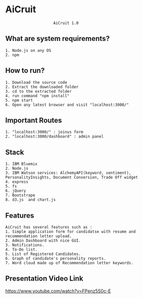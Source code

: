 # AiCruit

                         AiCruit 1.0

  
  What are system requirements?
  -----------------------------
	1. Node.js on any OS
	2. npm

  How to run?
  -----------
	1. Download the source code
	2. Extract the downloaded folder
	3. cd to the extracted folder
	4. run command "npm install"  
	5. npm start
	6. Open any latest browser and visit "localhost:3000/"

  Important Routes
  ----------------
	1. "localhost:3000/" : joinus form
	2. "localhost:3000/dashboard" : admin panel

  Stack
  -----
	1. IBM Bluemix 
	2. Node.js
	3. IBM Watson services: AlchemyAPI(keyword, sentiment), PersonalityInsights, Document Conversion, Trade Off widget
	4. express
	5. fs
	6. jQuery
	7. Bootstrape
	8. d3.js  and chart.js
	
  Features
  ---------
	AiCruit has several features such as :
	1. Simple application form for candidatse with resume and recommendation letter upload.
	2. Admin Dashboard with nice GUI.
	3. Notifications. 
	4. To-Do list.
	5. List of Registered Candidates.
	6. Graph of candidate's personality reports.
	7. Word cloud made up of Recommendation letter keywords.
 
 Presentation Video Link 
  ---------
  https://www.youtube.com/watch?v=FPenz5S0c-E
